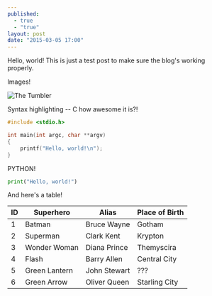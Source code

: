 ```yaml
---
published: 
  - true
  - "true"
layout: post
date: "2015-03-05 17:00"
---
```


Hello, world! This is just a test post to make sure the blog's working properly.

Images!

![The Tumbler](http://media.dcentertainment.com/sites/default/files/Tumbler1forblog.jpg)

Syntax highlighting -- C how awesome it is?!

```c
#include <stdio.h>

int main(int argc, char **argv)
{
    printf("Hello, world!\n");
}
```

PYTHON!

```python
print("Hello, world!")
```
And here's a table!

| ID | Superhero     | Alias         | Place of Birth |
| -- | ------------- | ------------- | -------------- |
|  1 | Batman        | Bruce Wayne   | Gotham         |
|  2 | Superman      | Clark Kent    | Krypton        |
|  3 | Wonder Woman  | Diana Prince  | Themyscira     |
|  4 | Flash         | Barry Allen   | Central City   |
|  5 | Green Lantern | John Stewart  | ???            |
|  6 | Green Arrow   | Oliver Queen  | Starling City  |